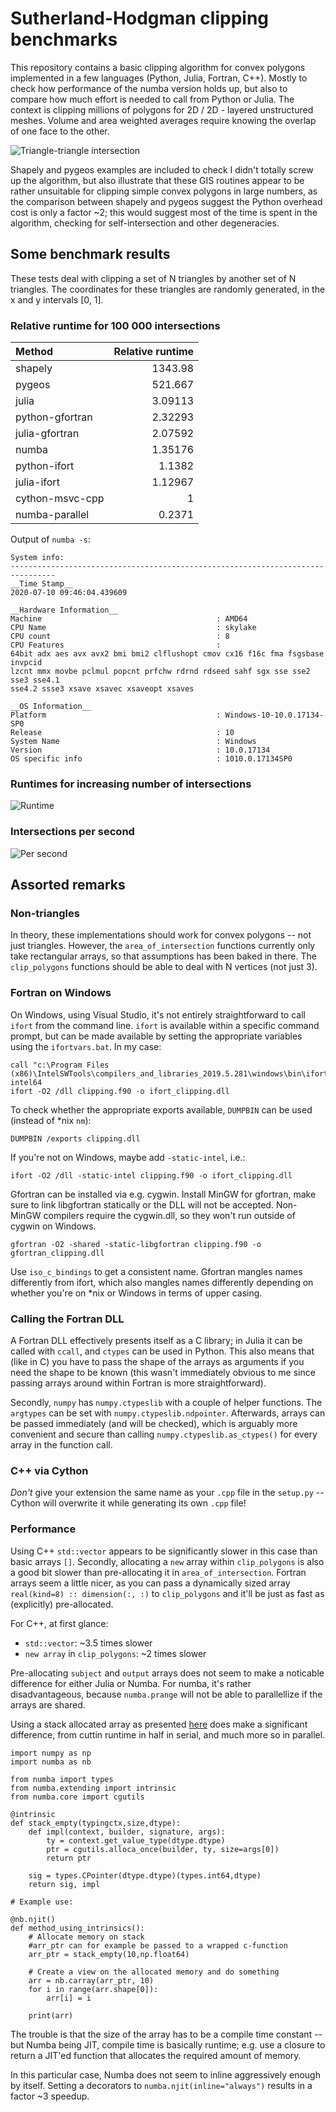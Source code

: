 # Sutherland-Hodgman clipping benchmarks

This repository contains a basic clipping algorithm for convex polygons
implemented in a few languages (Python, Julia, Fortran, C++). Mostly to check
how performance of the numba version holds up, but also to compare how much
effort is needed to call from Python or Julia. The context is clipping millions
of polygons for 2D / 2D - layered unstructured meshes. Volume and area weighted
averages require knowing the overlap of one face to the other.

![Triangle-triangle intersection](./intersection.svg)

Shapely and pygeos examples are included to check I didn't totally screw up the
algorithm, but also illustrate that these GIS routines appear to be rather
unsuitable for clipping simple convex polygons in large numbers, as the
comparison between shapely and pygeos suggest the Python overhead cost is only a
factor ~2; this would suggest most of the time is spent in the algorithm,
checking for self-intersection and other degeneracies. 

## Some benchmark results

These tests deal with clipping a set of N triangles by another set of N
triangles. The coordinates for these triangles are randomly generated, in the x
and y intervals [0, 1].

### Relative runtime for 100 000 intersections

| Method          |   Relative runtime |
|:----------------|-------------------:|
| shapely         |         1343.98    |
| pygeos          |          521.667   |
| julia           |            3.09113 |
| python-gfortran |            2.32293 |
| julia-gfortran  |            2.07592 |
| numba           |            1.35176 |
| python-ifort    |            1.1382  |
| julia-ifort     |            1.12967 |
| cython-msvc-cpp |            1       |
| numba-parallel  |            0.2371  |

Output of `numba -s`:

```
System info:
--------------------------------------------------------------------------------
__Time Stamp__
2020-07-10 09:46:04.439609

__Hardware Information__
Machine                                       : AMD64
CPU Name                                      : skylake
CPU count                                     : 8
CPU Features                                  : 
64bit adx aes avx avx2 bmi bmi2 clflushopt cmov cx16 f16c fma fsgsbase invpcid
lzcnt mmx movbe pclmul popcnt prfchw rdrnd rdseed sahf sgx sse sse2 sse3 sse4.1
sse4.2 ssse3 xsave xsavec xsaveopt xsaves

__OS Information__
Platform                                      : Windows-10-10.0.17134-SP0
Release                                       : 10
System Name                                   : Windows
Version                                       : 10.0.17134
OS specific info                              : 1010.0.17134SP0
```

### Runtimes for increasing number of intersections

![Runtime](./runtime.svg)

### Intersections per second

![Per second](./per_second.svg)

## Assorted remarks

### Non-triangles

In theory, these implementations should work for convex polygons -- not just
triangles. However, the `area_of_intersection` functions currently only take
rectangular arrays, so that assumptions has been baked in there. The
`clip_polygons` functions should be able to deal with N vertices (not just 3).

### Fortran on Windows

On Windows, using Visual Studio, it's not entirely straightforward to call
`ifort` from the command line. `ifort` is available within a specific command
prompt, but can be made available by setting the appropriate variables using the
`ifortvars.bat`. In my case:

```
call "c:\Program Files (x86)\IntelSWTools\compilers_and_libraries_2019.5.281\windows\bin\ifortvars.bat" intel64
ifort -O2 /dll clipping.f90 -o ifort_clipping.dll
```

To check whether the appropriate exports available, `DUMPBIN` can be used
(instead of *nix `nm`):

```
DUMPBIN /exports clipping.dll
```

If you're not on Windows, maybe add `-static-intel`, i.e.:

```
ifort -O2 /dll -static-intel clipping.f90 -o ifort_clipping.dll
```

Gfortran can be installed via e.g. cygwin. Install MinGW for gfortran, make sure
to link libgfortran statically or the DLL will not be accepted. Non-MinGW
compilers require the cygwin.dll, so they won't run outside of cygwin on
Windows.

```
gfortran -O2 -shared -static-libgfortran clipping.f90 -o gfortran_clipping.dll 
```

Use `iso_c_bindings` to get a consistent name. Gfortran mangles names
differently from ifort, which also mangles names differently depending on
whether you're on *nix or Windows in terms of upper casing.

### Calling the Fortran DLL

A Fortran DLL effectively presents itself as a C library; in Julia it can be
called with `ccall`, and `ctypes` can be used in Python. This also means that
(like in C) you have to pass the shape of the arrays as arguments if you need
the shape to be known (this wasn't immediately obvious to me since passing
arrays around within Fortran is more straightforward).

Secondly, `numpy` has `numpy.ctypeslib` with a couple of helper functions. The
`argtypes` can be set with `numpy.ctypeslib.ndpointer`. Afterwards, arrays can
be passed immediately (and will be checked), which is arguably more convenient
and secure than calling `numpy.ctypeslib.as_ctypes()` for every array in the
function call.

### C++ via Cython

*Don't* give your extension the same name as your `.cpp` file in the `setup.py`
-- Cython will overwrite it while generating its own `.cpp` file!

### Performance

Using C++ `std::vector` appears to be significantly slower in this case than
basic arrays `[]`. Secondly, allocating a `new` array within `clip_polygons` is
also a good bit slower than pre-allocating it in `area_of_intersection`. 
Fortran arrays seem a little nicer, as you can pass a dynamically sized array
`real(kind=8) :: dimension(:, :)` to `clip_polygons` and it'll be just as fast
as (explicitly) pre-allocated.

For C++, at first glance:

* `std::vector`: ~3.5 times slower
* `new array` in `clip_polygons`: ~2 times slower

Pre-allocating `subject` and `output` arrays does not seem to make a noticable
difference for either Julia or Numba. For numba, it's rather disadvantageous,
because `numba.prange` will not be able to parallellize if the arrays are shared.

Using a stack allocated array as presented
[here](https://github.com/numba/numba/issues/5084) does make a significant
difference, from cuttin runtime in half in serial, and much more so in parallel.

```
import numpy as np
import numba as nb

from numba import types
from numba.extending import intrinsic
from numba.core import cgutils

@intrinsic
def stack_empty(typingctx,size,dtype):
    def impl(context, builder, signature, args):
        ty = context.get_value_type(dtype.dtype)
        ptr = cgutils.alloca_once(builder, ty, size=args[0])
        return ptr
    
    sig = types.CPointer(dtype.dtype)(types.int64,dtype)
    return sig, impl

# Example use:

@nb.njit()
def method_using_intrinsics():
    # Allocate memory on stack
    #arr_ptr can for example be passed to a wrapped c-function
    arr_ptr = stack_empty(10,np.float64)

    # Create a view on the allocated memory and do something
    arr = nb.carray(arr_ptr, 10)
    for i in range(arr.shape[0]):
        arr[i] = i

    print(arr)
```

The trouble is that the size of the array has to be a compile time constant --
but Numba being JIT, compile time is basically runtime; e.g. use a closure to
return a JIT'ed function that allocates the required amount of memory.

In this particular case, Numba does not seem to inline aggressively enough by
itself. Setting a decorators to `numba.njit(inline="always")` results in a
factor ~3 speedup.